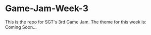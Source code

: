 # Game-Jam-Week-3

This is the repo for SGT's 3rd Game Jam. The theme for this week is: Coming Soon...
